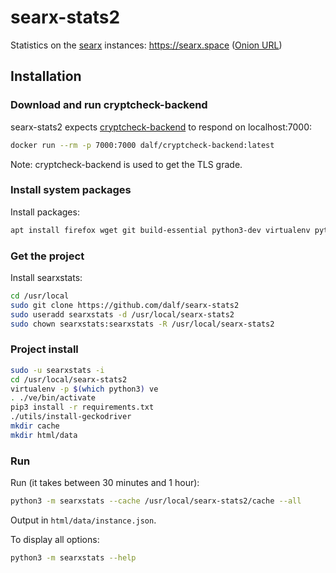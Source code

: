 # searx-stats2

Statistics on the [searx](https://asciimoo.github.io/searx/) instances: https://searx.space ([Onion URL](http://searxspbitokayvkhzhsnljde7rqmn7rvoga6e4waeub3h7ug3nghoad.onion/))

## Installation

### Download and run cryptcheck-backend

searx-stats2 expects [cryptcheck-backend](https://github.com/dalf/cryptcheck-backend) to respond on localhost:7000:

```sh
docker run --rm -p 7000:7000 dalf/cryptcheck-backend:latest
```

Note: cryptcheck-backend is used to get the TLS grade.

### Install system packages

Install packages:
```sh
apt install firefox wget git build-essential python3-dev virtualenv python3-virtualenv libxslt-dev zlib1g-dev libffi-dev libssl-dev libyaml-dev nodejs
```

### Get the project
Install searxstats:
```sh
cd /usr/local
sudo git clone https://github.com/dalf/searx-stats2
sudo useradd searxstats -d /usr/local/searx-stats2
sudo chown searxstats:searxstats -R /usr/local/searx-stats2
```

### Project install
```sh
sudo -u searxstats -i
cd /usr/local/searx-stats2
virtualenv -p $(which python3) ve
. ./ve/bin/activate
pip3 install -r requirements.txt
./utils/install-geckodriver
mkdir cache
mkdir html/data
```

### Run
Run (it takes between 30 minutes and 1 hour):
```sh
python3 -m searxstats --cache /usr/local/searx-stats2/cache --all
```

Output in ```html/data/instance.json```.

To display all options:
```sh
python3 -m searxstats --help
```
